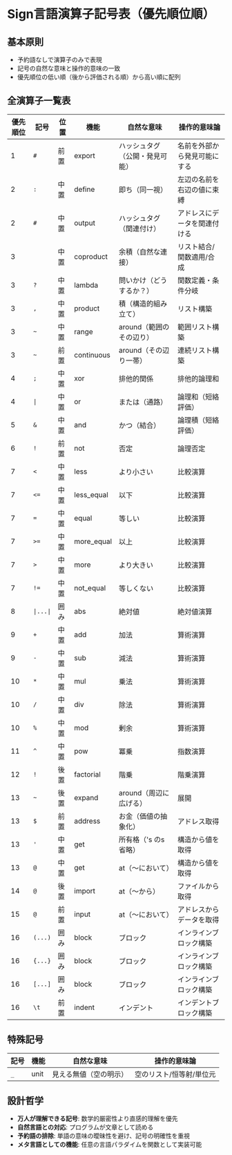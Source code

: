 # Sign言語演算子記号表（優先順位順）

## 基本原則
- 予約語なしで演算子のみで表現
- 記号の自然な意味と操作的意味の一致
- 優先順位の低い順（後から評価される順）から高い順に配列

## 全演算子一覧表

| 優先順位 | 記号 | 位置 | 機能 | 自然な意味 | 操作的意味論 |
|---------|------|------|------|-----------|-------------|
| 1 | `#` | 前置 | export | ハッシュタグ（公開・発見可能） | 名前を外部から発見可能にする |
| 2 | `:` | 中置 | define | 即ち（同一視） | 左辺の名前を右辺の値に束縛 |
| 2 | `#` | 中置 | output | ハッシュタグ（関連付け） | アドレスにデータを関連付ける |
| 3 | ` ` | 中置 | coproduct | 余積（自然な連接） | リスト結合/関数適用/合成 |
| 3 | `?` | 中置 | lambda | 問いかけ（どうするか？） | 関数定義・条件分岐 |
| 3 | `,` | 中置 | product | 積（構造的組み立て） | リスト構築 |
| 3 | `~` | 中置 | range | around（範囲のその辺り） | 範囲リスト構築 |
| 3 | `~` | 前置 | continuous | around（その辺り一帯） | 連続リスト構築 |
| 4 | `;` | 中置 | xor | 排他的関係 | 排他的論理和 |
| 4 | `\|` | 中置 | or | または（通路） | 論理和（短絡評価） |
| 5 | `&` | 中置 | and | かつ（結合） | 論理積（短絡評価） |
| 6 | `!` | 前置 | not | 否定 | 論理否定 |
| 7 | `<` | 中置 | less | より小さい | 比較演算 |
| 7 | `<=` | 中置 | less_equal | 以下 | 比較演算 |
| 7 | `=` | 中置 | equal | 等しい | 比較演算 |
| 7 | `>=` | 中置 | more_equal | 以上 | 比較演算 |
| 7 | `>` | 中置 | more | より大きい | 比較演算 |
| 7 | `!=` | 中置 | not_equal | 等しくない | 比較演算 |
| 8 | `\|...\|` | 囲み | abs | 絶対値 | 絶対値演算 |
| 9 | `+` | 中置 | add | 加法 | 算術演算 |
| 9 | `-` | 中置 | sub | 減法 | 算術演算 |
| 10 | `*` | 中置 | mul | 乗法 | 算術演算 |
| 10 | `/` | 中置 | div | 除法 | 算術演算 |
| 10 | `%` | 中置 | mod | 剰余 | 算術演算 |
| 11 | `^` | 中置 | pow | 冪乗 | 指数演算 |
| 12 | `!` | 後置 | factorial | 階乗 | 階乗演算 |
| 13 | `~` | 後置 | expand | around（周辺に広げる） | 展開 |
| 13 | `$` | 前置 | address | お金（価値の抽象化） | アドレス取得 |
| 13 | `'` | 中置 | get | 所有格（'s のs省略） | 構造から値を取得 |
| 13 | `@` | 中置 | get | at（〜において） | 構造から値を取得 |
| 14 | `@` | 後置 | import | at（〜から） | ファイルから取得 |
| 15 | `@` | 前置 | input | at（〜において） | アドレスからデータを取得 |
| 16 | `(...)` | 囲み | block | ブロック | インラインブロック構築 |
| 16 | `{...}` | 囲み | block | ブロック | インラインブロック構築 |
| 16 | `[...]` | 囲み | block | ブロック | インラインブロック構築 |
| 16 | `\t` | 前置 | indent | インデント | インデントブロック構築 |

## 特殊記号

| 記号 | 機能 | 自然な意味 | 操作的意味論 |
|------|------|-----------|-------------|
| `_` | unit | 見える無値（空の明示） | 空のリスト/恒等射/単位元 |

## 設計哲学
- **万人が理解できる記号**: 数学的厳密性より直感的理解を優先
- **自然言語との対応**: プログラムが文章として読める
- **予約語の排除**: 単語の意味の曖昧性を避け、記号の明確性を重視
- **メタ言語としての機能**: 任意の言語パラダイムを関数として実装可能

